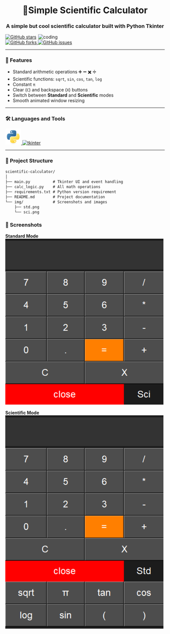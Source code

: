 <h1 align="center">🧮Simple Scientific Calculator</h1>
<h3 align="center">A simple but cool scientific calculator built with Python Tkinter</h3>

<img align="right" alt="coding" width="400" src="https://raw.githubusercontent.com/rahulbanerjee26/githubProfileReadmeGenerator/main/gifs/code.gif">

<p align="left">
  <a href="https://github.com/tushar05v/Simple-scientific-calculator/stargazers">
    <img src="https://img.shields.io/github/stars/tushar05v/Simple-scientific-calculator?style=social" alt="GitHub stars"/>
  </a>
  <a href="https://github.com/tushar05v/Simple-scientific-calculator/network/members">
    <img src="https://img.shields.io/github/forks/tushar05v/Simple-scientific-calculator?style=social" alt="GitHub forks"/>
  </a>
  <a href="https://github.com/tushar05v/Simple-scientific-calculator/issues">
    <img src="https://img.shields.io/github/issues/tushar05v/Simple-scientific-calculator" alt="GitHub issues"/>
  </a>
</p>


---

### 🚀 Features
- Standard arithmetic operations ➕ ➖ ✖️ ➗  
- Scientific functions: `sqrt`, `sin`, `cos`, `tan`, `log`  
- Constant `π`  
- Clear (`C`) and backspace (`X`) buttons  
- Switch between **Standard** and **Scientific** modes  
- Smooth animated window resizing  

---

### 🛠️ Languages and Tools
<p align="left"> 
  <a href="https://www.python.org" target="_blank" rel="noreferrer"> 
    <img src="https://raw.githubusercontent.com/devicons/devicon/master/icons/python/python-original.svg" alt="python" width="50" height="50"/> 
  </a> 
  <a href="https://docs.python.org/3/library/tk.html" target="_blank" rel="noreferrer"> 
    <img src="https://static.wikia.nocookie.net/logopedia/images/f/f4/Tkinter.png" alt="tkinter" width="50" height="50"/> 
  </a> 
</p>

---

### 📂 Project Structure
```text
scientific-calculator/
│
├── main.py          # Tkinter UI and event handling
├── calc_logic.py    # All math operations
├── requirements.txt # Python version requirement
├── README.md        # Project documentation
└── img/             # Screenshots and images
    ├── std.png
    └── sci.png
```
### 📸 Screenshots

**Standard Mode**  
![Standard Mode](img/std.png)  

**Scientific Mode**  
![Scientific Mode](img/sci.png)

